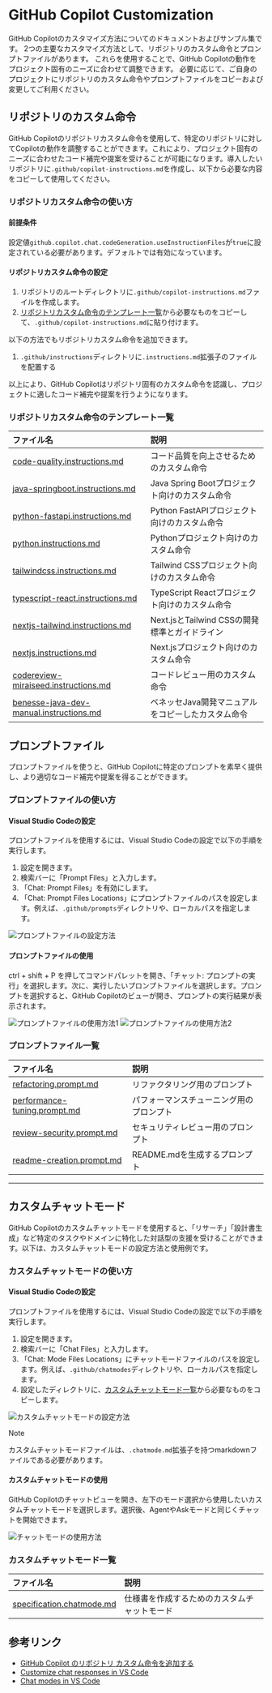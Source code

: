 # GitHub Copilot Customization

GitHub Copilotのカスタマイズ方法についてのドキュメントおよびサンプル集です。
2つの主要なカスタマイズ方法として、リポジトリのカスタム命令とプロンプトファイルがあります。
これらを使用することで、GitHub Copilotの動作をプロジェクト固有のニーズに合わせて調整できます。
必要に応じて、ご自身のプロジェクトにリポジトリのカスタム命令やプロンプトファイルをコピーおよび変更してご利用ください。

## リポジトリのカスタム命令

GitHub Copilotのリポジトリカスタム命令を使用して、特定のリポジトリに対してCopilotの動作を調整することができます。これにより、プロジェクト固有のニーズに合わせたコード補完や提案を受けることが可能になります。導入したいリポジトリに`.github/copilot-instructions.md`を作成し、以下から必要な内容をコピーして使用してください。

### リポジトリカスタム命令の使い方

#### 前提条件

設定値`github.copilot.chat.codeGeneration.useInstructionFiles`が`true`に設定されている必要があります。デフォルトでは有効になっています。

#### リポジトリカスタム命令の設定

1. リポジトリのルートディレクトリに`.github/copilot-instructions.md`ファイルを作成します。
2. [リポジトリカスタム命令のテンプレート一覧](#リポジトリカスタム命令のテンプレート一覧)から必要なものをコピーして、`.github/copilot-instructions.md`に貼り付けます。

以下の方法でもリポジトリカスタム命令を追加できます。

1. `.github/instructions`ディレクトリに`.instructions.md`拡張子のファイルを配置する

以上により、GitHub Copilotはリポジトリ固有のカスタム命令を認識し、プロジェクトに適したコード補完や提案を行うようになります。

### リポジトリカスタム命令のテンプレート一覧

| ファイル名                                                                                        | 説明                                           |
| :------------------------------------------------------------------------------------------------ | :--------------------------------------------- |
| [code-quality.instructions.md](.github/instructions/code-quality.instructions.md)                 | コード品質を向上させるためのカスタム命令       |
| [java-springboot.instructions.md](.github/instructions/java-springboot.instructions.md)           | Java Spring Bootプロジェクト向けのカスタム命令 |
| [python-fastapi.instructions.md](.github/instructions/python-fastapi.instructions.md)             | Python FastAPIプロジェクト向けのカスタム命令   |
| [python.instructions.md](.github/instructions/python.instructions.md)                             | Pythonプロジェクト向けのカスタム命令           |
| [tailwindcss.instructions.md](.github/instructions/tailwindcss.instructions.md)                   | Tailwind CSSプロジェクト向けのカスタム命令     |
| [typescript-react.instructions.md](.github/instructions/typescript-react.instructions.md)         | TypeScript Reactプロジェクト向けのカスタム命令 |
| [nextjs-tailwind.instructions.md](.github/instructions/nextjs-tailwind.instructions.md)           | Next.jsとTailwind CSSの開発標準とガイドライン  |
| [nextjs.instructions.md](.github/instructions/nextjs.instructions.md)                             | Next.jsプロジェクト向けのカスタム命令          |
| [codereview-miraiseed.instructions.md](.github/instructions/codereview-miraiseed.instructions.md) | コードレビュー用のカスタム命令                 |
| [benesse-java-dev-manual.instructions.md](./github/instructions/benesse-java-dev-manual.instructions.md)                                 | ベネッセJava開発マニュアルをコピーしたカスタム命令   |

## プロンプトファイル

プロンプトファイルを使うと、GitHub Copilotに特定のプロンプトを素早く提供し、より適切なコード補完や提案を得ることができます。

### プロンプトファイルの使い方

#### Visual Studio Codeの設定

プロンプトファイルを使用するには、Visual Studio Codeの設定で以下の手順を実行します。

1. 設定を開きます。
2. 検索バーに「Prompt Files」と入力します。
3. 「Chat: Prompt Files」を有効にします。
4. 「Chat: Prompt Files Locations」にプロンプトファイルのパスを設定します。例えば、`.github/prompts`ディレクトリや、ローカルパスを指定します。

![プロンプトファイルの設定方法](./img/setting-prompt-files.png)

#### プロンプトファイルの使用

ctrl + shift + P を押してコマンドパレットを開き、「チャット: プロンプトの実行」を選択します。次に、実行したいプロンプトファイルを選択します。プロンプトを選択すると、GitHub Copilotのビューが開き、プロンプトの実行結果が表示されます。

![プロンプトファイルの使用方法1](./img/use-prompt-files-01.png)
![プロンプトファイルの使用方法2](./img/use-prompt-files-02.png)

### プロンプトファイル一覧

| ファイル名                                                                   | 説明                                                 |
| :--------------------------------------------------------------------------- | :--------------------------------------------------- |
| [refactoring.prompt.md](.github/prompts/refactoring.prompt.md)               | リファクタリング用のプロンプト                       |
| [performance-tuning.prompt.md](.github/prompts/performance-tuning.prompt.md) | パフォーマンスチューニング用のプロンプト             |
| [review-security.prompt.md](.github/prompts/review-security.prompt.md)       | セキュリティレビュー用のプロンプト                   |
| [readme-creation.prompt.md](.github/prompts/readme-creation.prompt.md)       | README.mdを生成するプロンプト                        |

---

## カスタムチャットモード

GitHub Copilotのカスタムチャットモードを使用すると、「リサーチ」「設計書生成」など特定のタスクやドメインに特化した対話型の支援を受けることができます。以下は、カスタムチャットモードの設定方法と使用例です。

### カスタムチャットモードの使い方

#### Visual Studio Codeの設定

プロンプトファイルを使用するには、Visual Studio Codeの設定で以下の手順を実行します。

1. 設定を開きます。
2. 検索バーに「Chat Files」と入力します。
3. 「Chat: Mode Files Locations」にチャットモードファイルのパスを設定します。例えば、`.github/chatmodes`ディレクトリや、ローカルパスを指定します。
4. 設定したディレクトリに、[カスタムチャットモード一覧](#カスタムチャットモード一覧)から必要なものをコピーします。

![カスタムチャットモードの設定方法](./img/setting-chat-modes.png)

> [!NOTE]
> カスタムチャットモードファイルは、`.chatmode.md`拡張子を持つmarkdownファイルである必要があります。

#### カスタムチャットモードの使用

GitHub Copilotのチャットビューを開き、左下のモード選択から使用したいカスタムチャットモードを選択します。選択後、AgentやAskモードと同じくチャットを開始できます。

![チャットモードの使用方法](./img/use-chat-modes.png)

### カスタムチャットモード一覧

| ファイル名                                                                                | 説明                                           |
| :---------------------------------------------------------------------------------------- | :--------------------------------------------- |
| [specification.chatmode.md](.github/chatmodes/specification.chatmode.md)                 | 仕様書を作成するためのカスタムチャットモード     |

## 参考リンク

- [GitHub Copilot のリポジトリ カスタム命令を追加する](https://docs.github.com/ja/enterprise-cloud@latest/copilot/customizing-copilot/adding-repository-custom-instructions-for-github-copilot?tool=vscode)
- [Customize chat responses in VS Code](https://code.visualstudio.com/docs/copilot/copilot-customization)
- [Chat modes in VS Code](https://code.visualstudio.com/docs/copilot/chat/chat-modes)
